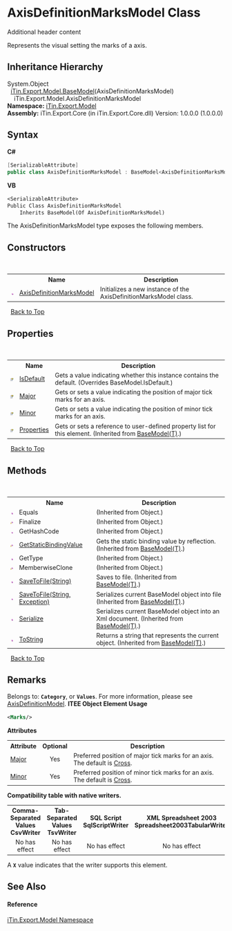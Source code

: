 # AxisDefinitionMarksModel Class
Additional header content 

Represents the visual setting the marks of a axis.


## Inheritance Hierarchy
System.Object<br />&nbsp;&nbsp;<a href="T_iTin_Export_Model_BaseModel_1">iTin.Export.Model.BaseModel</a>(AxisDefinitionMarksModel)<br />&nbsp;&nbsp;&nbsp;&nbsp;iTin.Export.Model.AxisDefinitionMarksModel<br />
**Namespace:**&nbsp;<a href="N_iTin_Export_Model">iTin.Export.Model</a><br />**Assembly:**&nbsp;iTin.Export.Core (in iTin.Export.Core.dll) Version: 1.0.0.0 (1.0.0.0)

## Syntax

**C#**<br />
``` C#
[SerializableAttribute]
public class AxisDefinitionMarksModel : BaseModel<AxisDefinitionMarksModel>
```

**VB**<br />
``` VB
<SerializableAttribute>
Public Class AxisDefinitionMarksModel
	Inherits BaseModel(Of AxisDefinitionMarksModel)
```

The AxisDefinitionMarksModel type exposes the following members.


## Constructors
&nbsp;<table><tr><th></th><th>Name</th><th>Description</th></tr><tr><td>![Public method](media/pubmethod.gif "Public method")</td><td><a href="M_iTin_Export_Model_AxisDefinitionMarksModel__ctor">AxisDefinitionMarksModel</a></td><td>
Initializes a new instance of the AxisDefinitionMarksModel class.</td></tr></table>&nbsp;
<a href="#axisdefinitionmarksmodel-class">Back to Top</a>

## Properties
&nbsp;<table><tr><th></th><th>Name</th><th>Description</th></tr><tr><td>![Public property](media/pubproperty.gif "Public property")</td><td><a href="P_iTin_Export_Model_AxisDefinitionMarksModel_IsDefault">IsDefault</a></td><td>
Gets a value indicating whether this instance contains the default.
 (Overrides BaseModel.IsDefault.)</td></tr><tr><td>![Public property](media/pubproperty.gif "Public property")</td><td><a href="P_iTin_Export_Model_AxisDefinitionMarksModel_Major">Major</a></td><td>
Gets or sets a value indicating the position of major tick marks for an axis.</td></tr><tr><td>![Public property](media/pubproperty.gif "Public property")</td><td><a href="P_iTin_Export_Model_AxisDefinitionMarksModel_Minor">Minor</a></td><td>
Gets or sets a value indicating the position of minor tick marks for an axis.</td></tr><tr><td>![Public property](media/pubproperty.gif "Public property")</td><td><a href="P_iTin_Export_Model_BaseModel_1_Properties">Properties</a></td><td>
Gets or sets a reference to user-defined property list for this element.
 (Inherited from <a href="T_iTin_Export_Model_BaseModel_1">BaseModel(T)</a>.)</td></tr></table>&nbsp;
<a href="#axisdefinitionmarksmodel-class">Back to Top</a>

## Methods
&nbsp;<table><tr><th></th><th>Name</th><th>Description</th></tr><tr><td>![Public method](media/pubmethod.gif "Public method")</td><td>Equals</td><td> (Inherited from Object.)</td></tr><tr><td>![Protected method](media/protmethod.gif "Protected method")</td><td>Finalize</td><td> (Inherited from Object.)</td></tr><tr><td>![Public method](media/pubmethod.gif "Public method")</td><td>GetHashCode</td><td> (Inherited from Object.)</td></tr><tr><td>![Protected method](media/protmethod.gif "Protected method")</td><td><a href="M_iTin_Export_Model_BaseModel_1_GetStaticBindingValue">GetStaticBindingValue</a></td><td>
Gets the static binding value by reflection.
 (Inherited from <a href="T_iTin_Export_Model_BaseModel_1">BaseModel(T)</a>.)</td></tr><tr><td>![Public method](media/pubmethod.gif "Public method")</td><td>GetType</td><td> (Inherited from Object.)</td></tr><tr><td>![Protected method](media/protmethod.gif "Protected method")</td><td>MemberwiseClone</td><td> (Inherited from Object.)</td></tr><tr><td>![Public method](media/pubmethod.gif "Public method")</td><td><a href="M_iTin_Export_Model_BaseModel_1_SaveToFile">SaveToFile(String)</a></td><td>
Saves to file.
 (Inherited from <a href="T_iTin_Export_Model_BaseModel_1">BaseModel(T)</a>.)</td></tr><tr><td>![Public method](media/pubmethod.gif "Public method")</td><td><a href="M_iTin_Export_Model_BaseModel_1_SaveToFile_1">SaveToFile(String, Exception)</a></td><td>
Serializes current BaseModel object into file
 (Inherited from <a href="T_iTin_Export_Model_BaseModel_1">BaseModel(T)</a>.)</td></tr><tr><td>![Public method](media/pubmethod.gif "Public method")</td><td><a href="M_iTin_Export_Model_BaseModel_1_Serialize">Serialize</a></td><td>
Serializes current BaseModel object into an Xml document.
 (Inherited from <a href="T_iTin_Export_Model_BaseModel_1">BaseModel(T)</a>.)</td></tr><tr><td>![Public method](media/pubmethod.gif "Public method")</td><td><a href="M_iTin_Export_Model_BaseModel_1_ToString">ToString</a></td><td>
Returns a string that represents the current object.
 (Inherited from <a href="T_iTin_Export_Model_BaseModel_1">BaseModel(T)</a>.)</td></tr></table>&nbsp;
<a href="#axisdefinitionmarksmodel-class">Back to Top</a>

## Remarks

Belongs to: <strong>`Category`</strong>, or <strong>`Values`</strong>. For more information, please see <a href="T_iTin_Export_Model_AxisDefinitionModel">AxisDefinitionModel</a>. 
**ITEE Object Element Usage**<br />
``` XML
<Marks/>
```


<strong>Attributes</strong><table><tr><th>Attribute</th><th>Optional</th><th>Description</th></tr><tr><td><a href="P_iTin_Export_Model_AxisDefinitionMarksModel_Major">Major</a></td><td align="center">Yes</td><td>Preferred position of major tick marks for an axis. The default is <a href="T_iTin_Export_Model_KnownTickMarkStyle">Cross</a>.</td></tr><tr><td><a href="P_iTin_Export_Model_AxisDefinitionMarksModel_Minor">Minor</a></td><td align="center">Yes</td><td>Preferred position of minor tick marks for an axis. The default is <a href="T_iTin_Export_Model_KnownTickMarkStyle">Cross</a>.</td></tr></table><strong>Compatibility table with native writers.</strong><table><tr><th>Comma-Separated Values<br />CsvWriter</th><th>Tab-Separated Values<br />TsvWriter</th><th>SQL Script<br />SqlScriptWriter</th><th>XML Spreadsheet 2003<br />Spreadsheet2003TabularWriter</th></tr><tr><td align="center">No has effect</td><td align="center">No has effect</td><td align="center">No has effect</td><td align="center">No has effect</td></tr></table> A <strong>`X`</strong> value indicates that the writer supports this element.


## See Also


#### Reference
<a href="N_iTin_Export_Model">iTin.Export.Model Namespace</a><br />